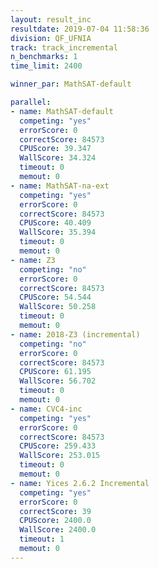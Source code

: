 ```yaml
---
layout: result_inc
resultdate: 2019-07-04 11:58:36
division: QF_UFNIA
track: track_incremental
n_benchmarks: 1
time_limit: 2400

winner_par: MathSAT-default

parallel:
- name: MathSAT-default
  competing: "yes"
  errorScore: 0
  correctScore: 84573
  CPUScore: 39.347
  WallScore: 34.324
  timeout: 0
  memout: 0
- name: MathSAT-na-ext
  competing: "yes"
  errorScore: 0
  correctScore: 84573
  CPUScore: 40.409
  WallScore: 35.394
  timeout: 0
  memout: 0
- name: Z3
  competing: "no"
  errorScore: 0
  correctScore: 84573
  CPUScore: 54.544
  WallScore: 50.258
  timeout: 0
  memout: 0
- name: 2018-Z3 (incremental)
  competing: "no"
  errorScore: 0
  correctScore: 84573
  CPUScore: 61.195
  WallScore: 56.702
  timeout: 0
  memout: 0
- name: CVC4-inc
  competing: "yes"
  errorScore: 0
  correctScore: 84573
  CPUScore: 259.433
  WallScore: 253.015
  timeout: 0
  memout: 0
- name: Yices 2.6.2 Incremental
  competing: "yes"
  errorScore: 0
  correctScore: 39
  CPUScore: 2400.0
  WallScore: 2400.0
  timeout: 1
  memout: 0
---
```

